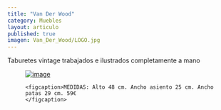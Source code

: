 ```yaml
---
title: "Van Der Wood"
category: Muebles
layout: articulo
published: true
imagen: Van_Der_Wood/LOGO.jpg
---
```


Taburetes vintage trabajados e ilustrados completamente a mano
<figure>
	<a href="/images/Van_Der_Wood/Pinterest.jpg"><img src="/images/Van_Der_Wood/Pinterest.jpg" alt="image"></a>

	<figcaption>MEDIDAS: Alto 48 cm. Ancho asiento 25 cm. Ancho patas 29 cm. 59€	
    </figcaption>
</figure>

